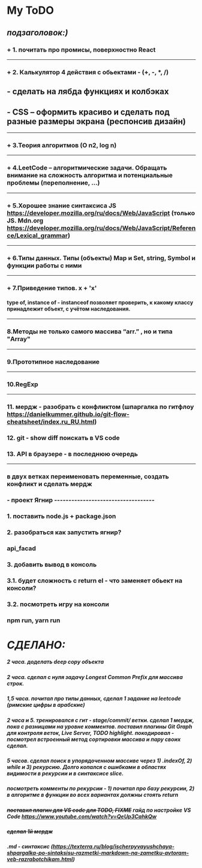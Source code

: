 # My ToDO
## *подзаголовок:)*

### + 1. почитать про промисы, поверхностно React
--------------------------------------------
### + 2. Калькулятор 4 действия с обьектами - (+, -, *, /)
## - сделать на лябда функциях и колбэках
## - CSS – оформить красиво и сделать под разные размеры экрана (респонсив дизайн)
--------------------------------------------
### + 3.Теория алгоритмов (О n2, log n)
--------------------------------------------
### + 4.LeetCode – алгоритмические задачи. Обращать внимание на сложность алгоритма и потенциальные проблемы (переполнение, ...)
--------------------------------------------
### + 5.Хорошее знание синтаксиса JS https://developer.mozilla.org/ru/docs/Web/JavaScript (только JS. Mdn.org https://developer.mozilla.org/ru/docs/Web/JavaScript/Reference/Lexical_grammar) 
--------------------------------------------
### + 6.Типы данных. Типы (объекты) Map и Set, string, Symbol и функции работы с ними
--------------------------------------------
### + 7.Приведение типов. x + 'x'
#### type of, instance of - instanceof позволяет проверить, к какому классу принадлежит объект, с учётом наследования. 
--------------------------------------------
### 8.Методы не только самого массива “arr.” , но и типа "Array"
--------------------------------------------
### 9.Прототипное наследование
--------------------------------------------
### 10.RegExp
--------------------------------------------
### 11. мердж - разобрать с конфликтом (шпаргалка по гитфлоу https://danielkummer.github.io/git-flow-cheatsheet/index.ru_RU.html)
### 12. git - show diff поискать в VS code
### 13. API в браузере - в последнюю очередь
--------------------------------------------
### в двух ветках переименовать переменные, создать конфликт и сделать мердж
### - проект Ягнир -----------------------------------
### 1. поставить node.js + package.json
###
### 2. разобраться как запустить ягнир?
### api_facad
###
### 3. добавить вывод в консоль
### 3.1. будет сложность с return el - что заменяет обьект на консоли?
### 3.2. посмотреть игру на консоли
### 
### npm run, yarn run

# _СДЕЛАНО:_ 
##### 2 часа. доделать deep copy объeкта
##### 2 часа. сделал с нуля задачу Longest Common Prefix для массива строк.
##### 1,5 часа. почитал про типы данных, сделал 1 задание на leetcode (римские цифры в арабские)
##### 2 часа и 5. тренировался с гит - stage/commit/ ветки. сделал 1 мердж, пока с  разницами на уровне комментов. поставил плагины Git Graph для контроля веток, Live Server, TODO highlight. покодировал - посмотрел встроенный метод сортировки массива и пару своих сделал. 
##### 5 часов. сделал поиск в упорядоченном массиве через 1) .indexOf, 2) while и 3) рекурсию. Долго копался с ошибками в  областях видимости в рекурсии и в синтаксисе slice.
##### посмотреть комменты по рекурсии - 1) почитал про базу рекурсии, 2) в алгоритме в функции во всех вариантах должны стоять return
##### ~~поставил  плагин для VS code для TODO, FIXME~~ гайд по настройке VS Code https://www.youtube.com/watch?v=QeUp3CahkQw
##### ~~сделал 1й мердж~~
##### *.md - синтаксис (https://texterra.ru/blog/ischerpyvayushchaya-shpargalka-po-sintaksisu-razmetki-markdown-na-zametku-avtoram-veb-razrabotchikam.html)*